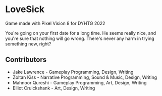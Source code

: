 # LoveSick
Game made with Pixel Vision 8 for DYHTG 2022

You're going on your first date for a long time. He seems really nice, and you're sure that nothing will go wrong. There's never any harm in trying something new, right?

## Contributors
 * Jake Lawrence - Gameplay Programming, Design, Writing
 * Zoltan Kiss - Narrative Programming, Sound & Music, Design, Writing
 * Mahnoor Qureshi - Gameplay Programming, Art, Design, Writing
 * Elliot Cruickshank - Art, Design, Writing
